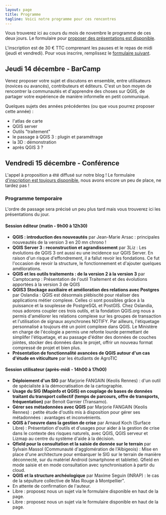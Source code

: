 ```yaml
---
layout: page
title: Programme
tagline: Voici notre programme pour ces rencontres
---
```


Vous trouverez ici au cours du mois de novembre le programme de ces deux jours. Le formulaire pour [proposer des présentations est disponible](presentation.html).

L'inscription est de 30 € TTC comprenant les pauses et le repas de midi (jeudi et vendredi). Pour vous inscrire, remplissez le [formulaire suivant](z25_inscription.html).

## Jeudi 14 décembre - BarCamp

Venez proposer votre sujet et discutons en ensemble, entre utilisateurs (novices ou avancés), contributeurs et éditeurs. C'est un bon moyen de rencontrer la communautés et d'apprendre des choses sur QGIS, de partager votre expérience de manière informelle en petit communiqué.

Quelques sujets des années précédentes (ou que vous pourrez proposer cette année) :

* l'atlas de carte
* QGIS server
* Outils "traitement"
* le passage à QGIS 3 : plugin et paramétrage
* la 3D : démonstration
* après QGIS 3 ?


## Vendredi 15 décembre - Conférence

L'appel à proposition a été diffusé sur notre blog ! Le formulaire [d'inscription est toujours disponible](presentation.html), nous avons encore un peu de place, ne tardez pas !

### Programme temporaire

L'ordre de passage sera précisé un peu plus tard mais vous trouverez ici les présentations du jour.

#### Session éditeur (matin - 9h00 à 12h30)

* **QGIS : introduction des nouveautés** par Jean-Marie Arsac : principales nouveautés de la version 3 en 20 mn chrono !
* **QGIS Server 3 : reconstruction et agrandissement** par 3Liz : Les évolutions de QGIS 3 ont aussi eu une incidence sur QGIS Server. En raison d'un risque d'effondrement, il a fallut revoir les fondations. Ce fut l'occasion de revoir la structure, le fonctionnement et d'ajouter quelques améliorations.
* **QGIS et les outils traitements : de la version 2 à la version 3** par Camptocamp : Présentation de l'outil Traitement et des évolutions apportées à la version 3 de QGIS
* **QGIS3 Stockage auxiliaire et amélioration des relations avec Postgres** par Oslandia : QGIS est désormais plébiscité pour réaliser des applications métier complexe. Celles ci sont possibles grâce à la puissance et la souplesse de PostgreSQL et PostGIS. Chez Oslandia, nous adorons coupler ces trois outils, et la fondation QGIS.org nous a permis d'améliorer les relations complexe sur les groupes de transaction et l'utilisation de signaux asynchrones NOTIFY. Par ailleurs, l'étiquetage personnalisé a toujours été un point complexe dans QGIS. Le Ministère en charge de l'écologie a permis une refonte lourde permettant de simplifer l'étiquetage, et au passage d'éditer des données de couches jointes, stocker des données dans le projet, offrir un nouveau format compressé de projet et bien plus. 
* **Présentation de fonctionnalité avancées de QGIS autour d'un cas d'étude en viticulture** par les étudiants de AgroTIC

#### Session utilisateur (après-midi - 14h00 à 17h00)

* **Déploiement d'un SIG** par Marjorie FANGAIN (Keolis Rennes) : d'un outil de spécialiste à la démocratisation 
de la cartographie.
* **Usage du SIG (Mapinfo et QGIS) en couplage de bases de données traitant du transport collectif (temps de parcours, offre de transports, fréquentation)** par Benoit Garnier (Transamo).
* **Gérer ses métadonnées avec QGIS** par Marjorie FANGAIN (Keolis Rennes) : petite étude d'outils mis à disposition pour gérer ses métadonnées : avantages et inconvénients.
* **QGIS à l'oeuvre dans la gestion de crise** par Arnaud Koch (Surface Libre) : Présentation d'outils et d'usages pour aider à la gestion de crise dans le contexte des risques naturels, avec QGIS, QGIS serveur et Lizmap au centre du système d'aide à la décision. 
* **Qfield pour la consultation et la saisie de donnée sur le terrain** par Sylvain Massol (Communauté d'agglomération de l'Albigeois) : Mise en place d'une architecture pour embarquer le SIG sur le terrain de manière déconnecté, sur du matériel Android (smartphone et tablette). Qfield en mode saisie et en mode consultation avec synchronisation à partir du cloud.
* **QGIS et la structure archéologique** par Maxime Seguin (INRAP) : le cas de la sépulture collective de Mas Rouge à Montpellier".
* En attente de confirmation de l'auteur.
* Libre : proposez nous un sujet via le formulaire disponible en haut de la page.
* Libre : proposez nous un sujet via le formulaire disponible en haut de la page.


